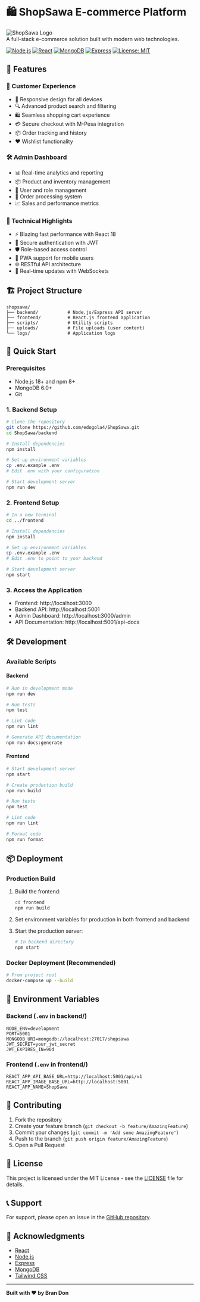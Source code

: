 # 🛍️ ShopSawa E-commerce Platform

![ShopSawa Logo](https://via.placeholder.com/200x50?text=ShopSawa)  
A full-stack e-commerce solution built with modern web technologies.

[![Node.js](https://img.shields.io/badge/Node.js-18+-339933?logo=node.js&logoColor=white)](https://nodejs.org/)
[![React](https://img.shields.io/badge/React-18-61DAFB?logo=react&logoColor=white)](https://reactjs.org/)
[![MongoDB](https://img.shields.io/badge/MongoDB-47A248?logo=mongodb&logoColor=white)](https://www.mongodb.com/)
[![Express](https://img.shields.io/badge/Express-000000?logo=express&logoColor=white)](https://expressjs.com/)
[![License: MIT](https://img.shields.io/badge/License-MIT-yellow.svg)](https://opensource.org/licenses/MIT)

## 🌟 Features

### 🛒 Customer Experience
- 📱 Responsive design for all devices
- 🔍 Advanced product search and filtering
- 🛍️ Seamless shopping cart experience
- 💳 Secure checkout with M-Pesa integration
- 📦 Order tracking and history
- ❤️ Wishlist functionality

### 🛠️ Admin Dashboard
- 📊 Real-time analytics and reporting
- 📦 Product and inventory management
- 👥 User and role management
- 📝 Order processing system
- 📈 Sales and performance metrics

### 🚀 Technical Highlights
- ⚡ Blazing fast performance with React 18
- 🔐 Secure authentication with JWT
- 🛡️ Role-based access control
- 📱 PWA support for mobile users
- 🌐 RESTful API architecture
- 🔄 Real-time updates with WebSockets

## 🏗️ Project Structure

```
shopsawa/
├── backend/           # Node.js/Express API server
├── frontend/          # React.js frontend application
├── scripts/           # Utility scripts
├── uploads/           # File uploads (user content)
└── logs/              # Application logs
```

## 🚀 Quick Start

### Prerequisites
- Node.js 18+ and npm 8+
- MongoDB 6.0+
- Git

### 1. Backend Setup

```bash
# Clone the repository
git clone https://github.com/edogola4/ShopSawa.git
cd ShopSawa/backend

# Install dependencies
npm install

# Set up environment variables
cp .env.example .env
# Edit .env with your configuration

# Start development server
npm run dev
```

### 2. Frontend Setup

```bash
# In a new terminal
cd ../frontend

# Install dependencies
npm install

# Set up environment variables
cp .env.example .env
# Edit .env to point to your backend

# Start development server
npm start
```

### 3. Access the Application
- Frontend: http://localhost:3000
- Backend API: http://localhost:5001
- Admin Dashboard: http://localhost:3000/admin
- API Documentation: http://localhost:5001/api-docs

## 🛠️ Development

### Available Scripts

#### Backend
```bash
# Run in development mode
npm run dev

# Run tests
npm test

# Lint code
npm run lint

# Generate API documentation
npm run docs:generate
```

#### Frontend
```bash
# Start development server
npm start

# Create production build
npm run build

# Run tests
npm test

# Lint code
npm run lint

# Format code
npm run format
```

## 📦 Deployment

### Production Build

1. Build the frontend:
   ```bash
   cd frontend
   npm run build
   ```

2. Set environment variables for production in both frontend and backend

3. Start the production server:
   ```bash
   # In backend directory
   npm start
   ```

### Docker Deployment (Recommended)

```bash
# From project root
docker-compose up --build
```

## 🔧 Environment Variables

### Backend (`.env` in backend/)
```env
NODE_ENV=development
PORT=5001
MONGODB_URI=mongodb://localhost:27017/shopsawa
JWT_SECRET=your_jwt_secret
JWT_EXPIRES_IN=90d
```

### Frontend (`.env` in frontend/)
```env
REACT_APP_API_BASE_URL=http://localhost:5001/api/v1
REACT_APP_IMAGE_BASE_URL=http://localhost:5001
REACT_APP_NAME=ShopSawa
```

## 🤝 Contributing

1. Fork the repository
2. Create your feature branch (`git checkout -b feature/AmazingFeature`)
3. Commit your changes (`git commit -m 'Add some AmazingFeature'`)
4. Push to the branch (`git push origin feature/AmazingFeature`)
5. Open a Pull Request

## 📄 License

This project is licensed under the MIT License - see the [LICENSE](LICENSE) file for details.

## 📞 Support

For support, please open an issue in the [GitHub repository](https://github.com/edogola4/ShopSawa/issues).

## 👏 Acknowledgments

- [React](https://reactjs.org/)
- [Node.js](https://nodejs.org/)
- [Express](https://expressjs.com/)
- [MongoDB](https://www.mongodb.com/)
- [Tailwind CSS](https://tailwindcss.com/)

---

**Built with ❤️ by Bran Don**

